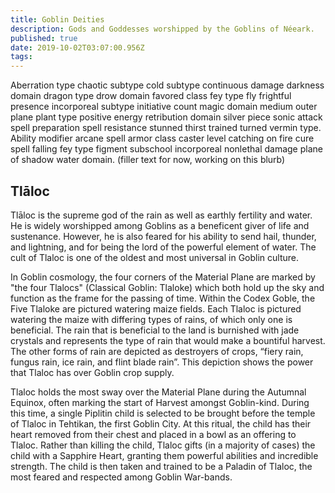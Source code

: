 ```yaml
---
title: Goblin Deities
description: Gods and Goddesses worshipped by the Goblins of Néeark.
published: true
date: 2019-10-02T03:07:00.956Z
tags: 
---
```


Aberration type chaotic subtype cold subtype continuous damage darkness domain dragon type drow domain favored class fey type fly frightful presence incorporeal subtype initiative count magic domain medium outer plane plant type positive energy retribution domain silver piece sonic attack spell preparation spell resistance stunned thirst trained turned vermin type. Ability modifier arcane spell armor class caster level catching on fire cure spell falling fey type figment subschool incorporeal nonlethal damage plane of shadow water domain. (filler text for now, working on this blurb)

## Tlāloc
Tlāloc is the supreme god of the rain as well as earthly fertility and water. He is widely worshipped among Goblins as a beneficent giver of life and sustenance. However, he is also feared for his ability to send hail, thunder, and lightning, and for being the lord of the powerful element of water. The cult of Tlaloc is one of the oldest and most universal in Goblin culture.

In Goblin cosmology, the four corners of the Material Plane are marked by "the four Tlalocs" (Classical Goblin: Tlaloke) which both hold up the sky and function as the frame for the passing of time. Within the Codex Goble, the Five Tlaloke are pictured watering maize fields. Each Tlaloc is pictured watering the maize with differing types of rains, of which only one is beneficial. The rain that is beneficial to the land is burnished with jade crystals and represents the type of rain that would make a bountiful harvest. The other forms of rain are depicted as destroyers of crops, “fiery rain, fungus rain, ice rain, and flint blade rain”. This depiction shows the power that Tlaloc has over Goblin crop supply.

Tlaloc holds the most sway over the Material Plane during the Autumnal Equinox, often marking the start of Harvest amongst Goblin-kind. During this time, a single Piplitin child is selected to be brought before the temple of Tlaloc in Tehtikan, the first Goblin City. At this ritual, the child has their heart removed from their chest and placed in a bowl as an offering to Tlaloc. Rather than killing the child, Tlaloc gifts (in a majority of cases) the child with a Sapphire Heart, granting them powerful abilities and incredible strength. The child is then taken and trained to be a Paladin of Tlaloc, the most feared and respected among Goblin War-bands.